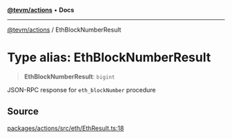 [**@tevm/actions**](../README.md) • **Docs**

***

[@tevm/actions](../globals.md) / EthBlockNumberResult

# Type alias: EthBlockNumberResult

> **EthBlockNumberResult**: `bigint`

JSON-RPC response for `eth_blockNumber` procedure

## Source

[packages/actions/src/eth/EthResult.ts:18](https://github.com/evmts/tevm-monorepo/blob/main/packages/actions/src/eth/EthResult.ts#L18)
